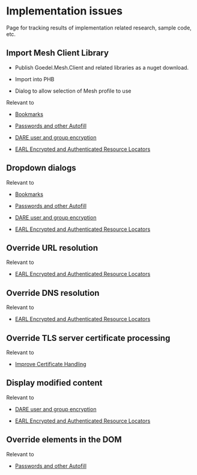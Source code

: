 ﻿# Implementation issues

Page for tracking results of implementation related research, sample code,
etc.

## Import Mesh Client Library

* Publish Goedel.Mesh.Client and related libraries as a nuget download.

* Import into PHB

* Dialog to allow selection of Mesh profile to use

Relevant to

* [Bookmarks](Bookmarks.md)

* [Passwords and other Autofill](Autofill.md)

* [DARE user and group encryption](DARE.md)

* [EARL Encrypted and Authenticated Resource Locators](EARL.md)

## Dropdown dialogs

Relevant to

* [Bookmarks](Bookmarks.md)

* [Passwords and other Autofill](Autofill.md)

* [DARE user and group encryption](DARE.md)

* [EARL Encrypted and Authenticated Resource Locators](EARL.md)

## Override URL resolution 

Relevant to

* [EARL Encrypted and Authenticated Resource Locators](EARL.md)

## Override DNS resolution

Relevant to

* [EARL Encrypted and Authenticated Resource Locators](EARL.md)

## Override TLS server certificate processing

Relevant to

* [Improve Certificate Handling](Certificate.md)


## Display modified content

Relevant to

* [DARE user and group encryption](DARE.md)

* [EARL Encrypted and Authenticated Resource Locators](EARL.md)


## Override elements in the DOM

Relevant to

* [Passwords and other Autofill](Autofill.md)